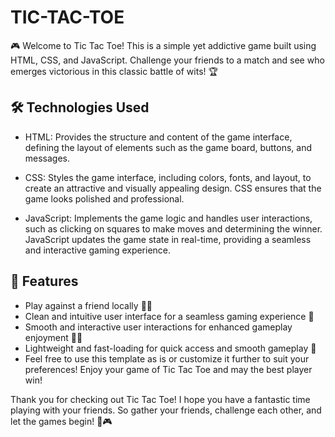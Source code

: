 # TIC-TAC-TOE

🎮 Welcome to Tic Tac Toe! This is a simple yet addictive game built using HTML, CSS, and JavaScript. Challenge your friends to a match and see who emerges victorious in this classic battle of wits! 🏆

## 🛠️ Technologies Used
- HTML: Provides the structure and content of the game interface, defining the layout of elements such as the game board, buttons, and messages.

- CSS: Styles the game interface, including colors, fonts, and layout, to create an attractive and visually appealing design. CSS ensures that the game looks polished and professional.

- JavaScript: Implements the game logic and handles user interactions, such as clicking on squares to make moves and determining the winner. JavaScript updates the game state in real-time, providing a seamless and interactive gaming experience.

## 🎉 Features
- Play against a friend locally 🤼‍♂️
- Clean and intuitive user interface for a seamless gaming experience 🎨
- Smooth and interactive user interactions for enhanced gameplay enjoyment 🔄💫
- Lightweight and fast-loading for quick access and smooth gameplay 🚀
- Feel free to use this template as is or customize it further to suit your preferences! Enjoy your game of Tic Tac Toe and may the best player win!

Thank you for checking out Tic Tac Toe! I hope you have a fantastic time playing with your friends. So gather your friends, challenge each other, and let the games begin! 🎉🎮
